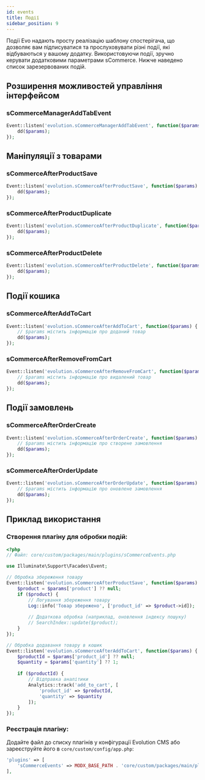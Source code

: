 ```yaml
---
id: events
title: Події
sidebar_position: 9
---
```


Події Evo надають просту реалізацію шаблону спостерігача, що дозволяє вам підписуватися та прослуховувати
різні події, які відбуваються у вашому додатку. Використовуючи події, зручно керувати
додатковими параметрами sCommerce. Нижче наведено список зарезервованих подій.

## Розширення можливостей управління інтерфейсом

### sCommerceManagerAddTabEvent

```php
Event::listen('evolution.sCommerceManagerAddTabEvent', function($params) {
    dd($params);
});
```

## Маніпуляції з товарами

### sCommerceAfterProductSave

```php
Event::listen('evolution.sCommerceAfterProductSave', function($params) {
    dd($params);
});
```

### sCommerceAfterProductDuplicate

```php
Event::listen('evolution.sCommerceAfterProductDuplicate', function($params) {
    dd($params);
});
```

### sCommerceAfterProductDelete

```php
Event::listen('evolution.sCommerceAfterProductDelete', function($params) {
    dd($params);
});
```

## Події кошика

### sCommerceAfterAddToCart

```php
Event::listen('evolution.sCommerceAfterAddToCart', function($params) {
    // $params містить інформацію про доданий товар
    dd($params);
});
```

### sCommerceAfterRemoveFromCart

```php
Event::listen('evolution.sCommerceAfterRemoveFromCart', function($params) {
    // $params містить інформацію про видалений товар
    dd($params);
});
```

## Події замовлень

### sCommerceAfterOrderCreate

```php
Event::listen('evolution.sCommerceAfterOrderCreate', function($params) {
    // $params містить інформацію про створене замовлення
    dd($params);
});
```

### sCommerceAfterOrderUpdate

```php
Event::listen('evolution.sCommerceAfterOrderUpdate', function($params) {
    // $params містить інформацію про оновлене замовлення
    dd($params);
});
```

## Приклад використання

### Створення плагіну для обробки подій:

```php
<?php
// Файл: core/custom/packages/main/plugins/sCommerceEvents.php

use Illuminate\Support\Facades\Event;

// Обробка збереження товару
Event::listen('evolution.sCommerceAfterProductSave', function($params) {
    $product = $params['product'] ?? null;
    if ($product) {
        // Логування збереження товару
        Log::info('Товар збережено', ['product_id' => $product->id]);
        
        // Додаткова обробка (наприклад, оновлення індексу пошуку)
        // SearchIndex::update($product);
    }
});

// Обробка додавання товару в кошик
Event::listen('evolution.sCommerceAfterAddToCart', function($params) {
    $productId = $params['product_id'] ?? null;
    $quantity = $params['quantity'] ?? 1;
    
    if ($productId) {
        // Відправка аналітики
        Analytics::track('add_to_cart', [
            'product_id' => $productId,
            'quantity' => $quantity
        ]);
    }
});
```

### Реєстрація плагіну:

Додайте файл до списку плагінів у конфігурації Evolution CMS або зареєструйте його в `core/custom/config/app.php`:

```php
'plugins' => [
    'sCommerceEvents' => MODX_BASE_PATH . 'core/custom/packages/main/plugins/sCommerceEvents.php',
],
```
